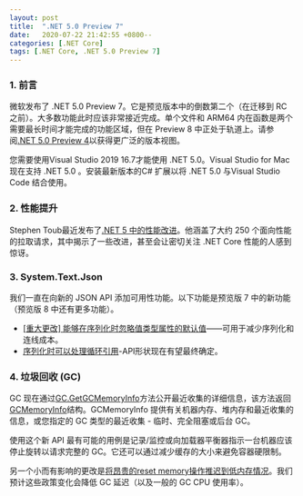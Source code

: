 ```yaml
---
layout: post
title:  ".NET 5.0 Preview 7"
date:   2020-07-22 21:42:55 +0800--
categories: [.NET Core]
tags: [.NET Core, .NET 5.0 Preview 7]  
---
```


### 1. 前言
微软发布了 .NET 5.0 Preview 7。它是预览版本中的倒数第二个（在迁移到 RC 之前）。大多数功能此时应该非常接近完成。单个文件和 ARM64 内在函数是两个需要最长时间才能完成的功能区域，但在 Preview 8 中正处于轨道上。请参阅[.NET 5.0 Preview 4](https://devblogs.microsoft.com/dotnet/announcing-net-5-preview-4-and-our-journey-to-one-net/)以获得更广泛的版本视图。

您需要使用Visual Studio 2019 16.7才能使用 .NET 5.0。Visual Studio for Mac现在支持 .NET 5.0 。安装最新版本的C# 扩展以将 .NET 5.0 与Visual Studio Code 结合使用。

### 2. 性能提升
Stephen Toub最近发布了[.NET 5 中的性能改进](https://devblogs.microsoft.com/dotnet/performance-improvements-in-net-5/)。他涵盖了大约 250 个面向性能的拉取请求，其中揭示了一些改进，甚至会让密切关注 .NET Core 性能的人感到惊讶。


### 3. System.Text.Json
我们一直在向新的 JSON API 添加可用性功能。以下功能是预览版 7 中的新功能（预览版 8 中还有更多功能）。

- [[重大更改] 能够在序列化时忽略值类型属性的默认值](https://github.com/dotnet/runtime/pull/36322/)——可用于减少序列化和连线成本。
- [序列化时可以处理循环引用](https://github.com/dotnet/runtime/pull/36829)-API形状现在有望最终确定。

### 4. 垃圾回收 (GC)
GC 现在通过[GC.GetGCMemoryInfo](https://github.com/dotnet/runtime/blob/6a8fd0bec119d4cb36ad40a5d2242ed7f781dd60/src/coreclr/src/System.Private.CoreLib/src/System/GC.cs#L59-L75)方法公开最近收集的详细信息，该方法返回[GCMemoryInfo](https://github.com/dotnet/runtime/blob/6072e4d3a7a2a1493f514cdf4be75a3d56580e84/src/libraries/System.Private.CoreLib/src/System/GCMemoryInfo.cs#L97)结构。GCMemoryInfo 提供有关机器内存、堆内存和最近收集的信息，或您指定的 GC 类型的最近收集 - 临时、完全阻塞或后台 GC。

使用这个新 API 最有可能的用例是记录/监控或向加载器平衡器指示一台机器应该停止旋转以请求完整的 GC。它还可以通过减少缓存的大小来避免容器硬限制。

另一个小而有影响的更改是[将昂贵的reset memory操作推迟到低内存情况](https://github.com/dotnet/runtime/pull/37894)。我们预计这些政策变化会降低 GC 延迟（以及一般的 GC CPU 使用率）。